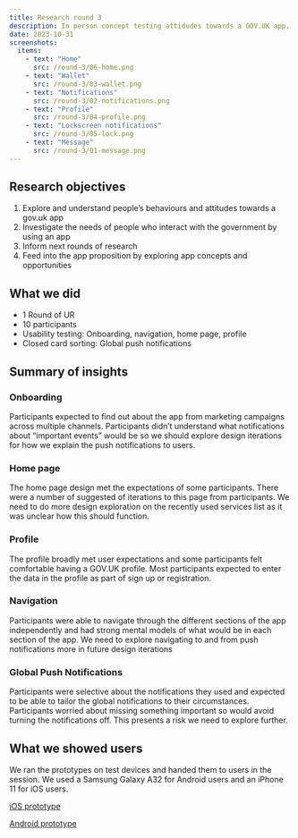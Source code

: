 ```yaml
---
title: Research round 3
description: In person concept testing attidudes towards a GOV.UK app. Including usability testing with a figma protoype on a real device and a card sorting excersise to understand user reactions towards general notifications. 
date: 2023-10-31
screenshots:
  items:
    - text: "Home"
      src: /round-3/06-home.png
    - text: "Wallet"
      src: /round-3/03-wallet.png
    - text: "Notifications"
      src: /round-3/02-notifications.png
    - text: "Profile"
      src: /round-3/04-profile.png
    - text: "Lockscreen notifications"
      src: /round-3/05-lock.png
    - text: "Message"
      src: /round-3/01-message.png
---
```

## Research objectives

1. Explore and understand people’s behaviours and attitudes towards a gov.uk app
2. Investigate the needs of people who interact with the government by using an app
3. Inform next rounds of research
4. Feed into the app proposition by exploring app concepts and opportunities

## What we did
- 1 Round of UR 
- 10 participants
- Usability testing: Onboarding, navigation, home page, profile
- Closed card sorting: Global push notifications

## Summary of insights

### Onboarding

Participants expected to find out about the app from marketing campaigns across multiple channels. Participants didn’t understand what notifications about “important events” would be so we should explore design iterations for how we explain the push notifications to users. 

### Home page

The home page design met the expectations of some participants. There were a number of suggested of iterations to this page from participants. We need to do more design exploration on the recently used services list as it was unclear how this should function.

### Profile

The profile broadly met user expectations and some participants felt comfortable having a GOV.UK profile. Most participants expected to enter the data in the profile as part of sign up or registration.

### Navigation

Participants were able to navigate through the different sections of the app independently and had strong mental models of what would be in each section of the app. We need to explore navigating to and from push notifications more in future design iterations


### Global Push Notifications 

Participants were selective about the notifications they used and expected to be able to tailor the global notifications to their circumstances. Participants worried about missing something important so would avoid turning the notifications off. This presents a risk we need to explore further.


## What we showed users

We ran the prototypes on test devices and handed them to users in the session. We used a Samsung Galaxy A32 for Android users and an iPhone 11 for iOS users.

[iOS prototype](https://www.figma.com/proto/r9wcC8uh5LEaBhSDqv8EBn/GOV.UK-App---R3-iOS?type=design&node-id=1-7865&t=RKx9yzyuUZcabUwF-0&scaling=min-zoom&page-id=0%3A1&starting-point-node-id=1%3A7865&show-proto-sidebar=1)

[Android prototype](https://www.figma.com/proto/09a4TU8ZszV8lgZPyKFDTC/GOV.UK-App---R3-Android?type=design&node-id=6-17003&t=g7z7tlXVDXukKT1X-0&scaling=scale-down&page-id=0%3A1&starting-point-node-id=6%3A17003&show-proto-sidebar=1)